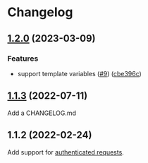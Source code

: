 # Changelog

## [1.2.0](https://github.com/pyroscope-io/grafana-datasource-plugin/compare/v1.1.3...v1.2.0) (2023-03-09)


### Features

* support template variables ([#9](https://github.com/pyroscope-io/grafana-datasource-plugin/issues/9)) ([cbe396c](https://github.com/pyroscope-io/grafana-datasource-plugin/commit/cbe396c46eb830e016f055b545cc62e292cc3b7b))

## [1.1.3](https://github.com/pyroscope-io/pyroscope/compare/@pyroscope/datasource-plugin@1.1.4...@pyroscope/datasource-plugin@1.1.5) (2022-07-11)
Add a CHANGELOG.md


## 1.1.2 (2022-02-24)
Add support for [authenticated requests](https://github.com/pyroscope-io/pyroscope/pull/844).
